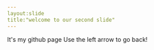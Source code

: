 ```yaml
---
layout:slide
title:"welcome to our second slide"
---
```

It's my github page 
Use the left arrow to go back!
